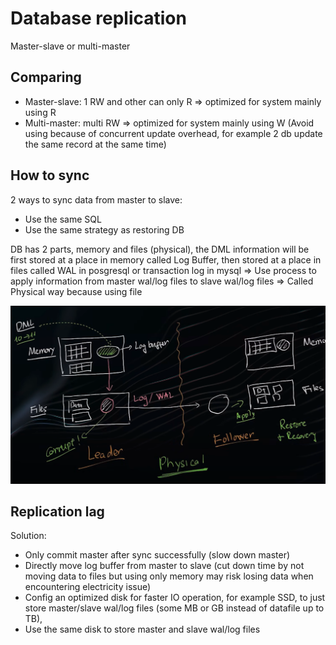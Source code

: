 # Database replication

Master-slave or multi-master

## Comparing

- Master-slave: 1 RW and other can only R => optimized for system mainly using R
- Multi-master: multi RW => optimized for system mainly using W (Avoid using because of concurrent update overhead, for example 2 db update the same record at the same time)

## How to sync

2 ways to sync data from master to slave:
- Use the same SQL
- Use the same strategy as restoring DB

DB has 2 parts, memory and files (physical), the DML information will be first stored at a place in memory called Log Buffer, then stored at a place in files called WAL in posgresql or transaction log in mysql
=> Use process to apply information from master wal/log files to slave wal/log files
=> Called Physical way because using file

![](images/how-to-sync.png)

## Replication lag
Solution:
- Only commit master after sync successfully (slow down master)
- Directly move log buffer from master to slave (cut down time by not moving data to files but using only memory may risk losing data when encountering electricity issue)
- Config an optimized disk for faster IO operation, for example SSD, to just store master/slave wal/log files (some MB or GB instead of datafile up to TB), 
- Use the same disk to store master and slave wal/log files

